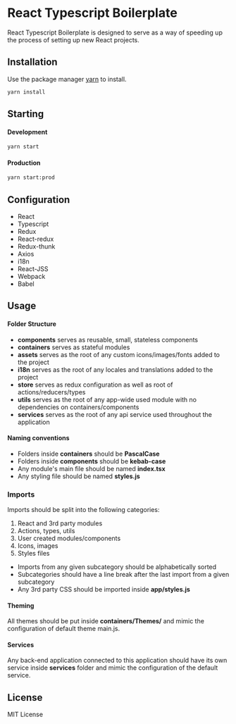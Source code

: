 # React Typescript Boilerplate

React Typescript Boilerplate is designed to serve as a way of speeding up the process of setting up new React projects.

## Installation

Use the package manager [yarn](https://yarnpkg.com/getting-started) to install.

```bash
yarn install
```

## Starting

#### Development

```bash
yarn start
```

#### Production

```bash
yarn start:prod
```


## Configuration

* React
* Typescript
* Redux
* React-redux
* Redux-thunk
* Axios
* i18n
* React-JSS
* Webpack
* Babel

## Usage
#### Folder Structure
* **components** serves as reusable, small, stateless components
* **containers** serves as stateful modules
* **assets** serves as the root of any custom icons/images/fonts added to the project
* **i18n** serves as the root of any locales and translations added to the project
* **store** serves as redux configuration as well as root of actions/reducers/types
* **utils** serves as the root of any app-wide used module with no dependencies on containers/components
* **services** serves as the root of any api service used throughout the application

#### Naming conventions
* Folders inside **containers** should be **PascalCase**
* Folders inside **components** should be **kebab-case**
* Any module's main file should be named **index.tsx**
* Any styling file should be named **styles.js**

### Imports
Imports should be split into the following categories:
1. React and 3rd party modules
2. Actions, types, utils
3. User created modules/components
4. Icons, images
5. Styles files

* Imports from any given subcategory should be alphabetically sorted
* Subcategories should have a line break after the last import from a given subcategory
* Any 3rd party CSS should be imported inside **app/styles.js**

#### Theming
All themes should be put inside **containers/Themes/** and mimic the configuration of default theme main.js.

#### Services
Any back-end application connected to this application should have its own service inside **services** folder and mimic the configuration of the default service.

## License
MIT License